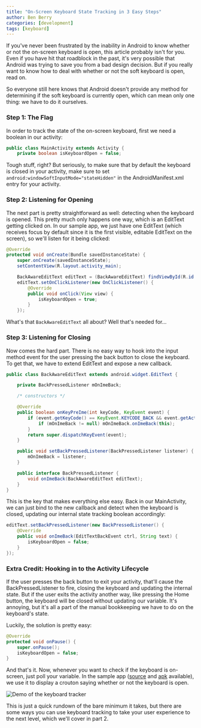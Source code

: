 ```yaml
---
title: "On-Screen Keyboard State Tracking in 3 Easy Steps"
author: Ben Berry
categories: [development]
tags: [keyboard]
---
```


If you've never been frustrated by the inability in Android to know whether or not the on-screen keyboard is open, this article probably isn't for you. Even if you have hit that roadblock in the past, it's very possible that Android was trying to save you from a bad design decision. But if you really want to know how to deal with whether or not the soft keyboard is open, read on.<!--more-->

So everyone still here knows that Android doesn't provide any method for determining if the soft keyboard is currently open, which can mean only one thing: we have to do it ourselves.

### Step 1: The Flag
In order to track the state of the on-screen keyboard, first we need a boolean in our activity:

```java
public class MainActivity extends Activity {
	private boolean isKeyboardOpen = false;
```

Tough stuff, right? But seriously, to make sure that by default the keyboard is closed in your activity, make sure to set `android:windowSoftInputMode="stateHidden"` in the AndroidManifest.xml entry for your activity.

### Step 2: Listening for Opening
The next part is pretty straightforward as well: detecting when the keyboard is opened. This pretty much only happens one way, which is an EditText getting clicked on. In our sample app, we just have one EditText (which receives focus by default since it is the first visible, editable EditText on the screen), so we'll listen for it being clicked:

```java
@Override
protected void onCreate(Bundle savedInstanceState) {
    super.onCreate(savedInstanceState);
    setContentView(R.layout.activity_main);

    BackAwareEditText editText = (BackAwareEditText) findViewById(R.id.edit_text);
    editText.setOnClickListener(new OnClickListener() {
        @Override
        public void onClick(View view) {
            isKeyboardOpen = true;
        }
    });
```

What's that `BackAwareEditText` all about? Well that's needed for...

### Step 3: Listening for Closing
Now comes the hard part. There is no easy way to hook into the input method event for the user pressing the back button to close the keyboard. To get that, we have to extend EditText and expose a new callback.

```java
public class BackAwareEditText extends android.widget.EditText {

    private BackPressedListener mOnImeBack;

    /* constructors */

    @Override
    public boolean onKeyPreIme(int keyCode, KeyEvent event) {
        if (event.getKeyCode() == KeyEvent.KEYCODE_BACK && event.getAction() == KeyEvent.ACTION_UP) {
            if (mOnImeBack != null) mOnImeBack.onImeBack(this);
        }
        return super.dispatchKeyEvent(event);
    }

    public void setBackPressedListener(BackPressedListener listener) {
        mOnImeBack = listener;
    }

    public interface BackPressedListener {
        void onImeBack(BackAwareEditText editText);
    }
}
```

This is the key that makes everything else easy. Back in our MainActivity, we can just bind to the new callback and detect when the keyboard is closed, updating our internal state tracking boolean accordingly: 

```java
editText.setBackPressedListener(new BackPressedListener() {
    @Override
    public void onImeBack(EditTextBackEvent ctrl, String text) {
        isKeyboardOpen = false;
    }
});
```

### Extra Credit: Hooking in to the Activity Lifecycle
If the user presses the back button to exit your activity, that'll cause the BackPressedListener to fire, closing the keyboard and updating the internal state. But if the user exits the activity another way, like pressing the Home button, the keyboard will be closed without updating our variable. It's annoying, but it's all a part of the manual bookkeeping we have to do on the keyboard's state.

Luckily, the solution is pretty easy:
	
```java
@Override
protected void onPause() {
    super.onPause();
    isKeyboardOpen = false;
}
```

And that's it. Now, whenever you want to check if the keyboard is on-screen, just poll your variable. In the sample app ([source](https://github.com/twotoasters/toastdroid/tree/master/ben/SimpleKeyboardTracker) and [apk](https://github.com/twotoasters/toastdroid/raw/master/ben/SimpleKeyboardTracker/app/simple-keyboard-tracker.apk) available), we use it to display a crouton saying whether or not the keyboard is open.

![Demo of the keyboard tracker](https://github.com/twotoasters/toastdroid/raw/master/ben/SimpleKeyboardTracker/demo.gif)

This is just a quick rundown of the bare minimum it takes, but there are some ways you can use keyboard tracking to take your user experience to the next level, which we'll cover in part 2.